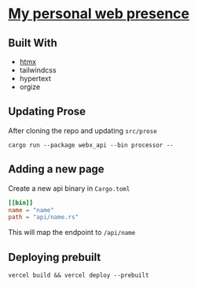 # [My personal web presence](https://wylited.vercel.app)

## Built With
- [htmx](https://htmx.org/)
- tailwindcss
- hypertext
- orgize

## Updating Prose

After cloning the repo and updating `src/prose`

``` shell
cargo run --package webx_api --bin processor -- 
```

## Adding a new page

Create a new api binary in `Cargo.toml`

``` toml
[[bin]]
name = "name"
path = "api/name.rs"
```

This will map the endpoint to `/api/name` 

## Deploying prebuilt

``` shell
vercel build && vercel deploy --prebuilt 
```

